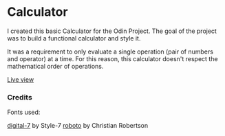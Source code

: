 # Calculator

I created this basic Calculator for the Odin Project. The goal of the project was to build a functional calculator and style it.

It was a requirement to only evaluate a single operation (pair of numbers and operator) at a time. For this reason, this calculator doesn't respect the mathematical order of operations.

[Live view](https://dominik-kiss.github.io/calculator/)

### Credits

Fonts used:

[digital-7](https://www.fontspace.com/digital-7-font-f7087) by Style-7
[roboto](https://www.1001fonts.com/roboto-font.html) by Christian Robertson